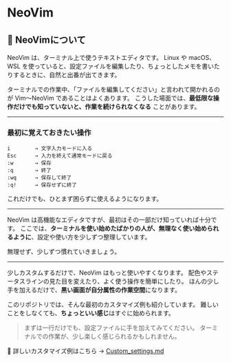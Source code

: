 # NeoVim

## 📜 NeoVimについて

NeoVim は、ターミナル上で使うテキストエディタです。
Linux や macOS、WSL を使っていると、設定ファイルを編集したり、ちょっとしたメモを書いたりするときに、自然と出番が出てきます。

ターミナルでの作業中、「ファイルを編集してください」と言われて開かれるのが Vim〜NeoVim であることはよくあります。
こうした場面では、**最低限な操作だけでも知っていないと、作業を続けられなくなる** ことがあります。

---

### 最初に覚えておきたい操作

```
i        → 文字入力モードに入る  
Esc      → 入力を終えて通常モードに戻る  
:w       → 保存  
:q       → 終了  
:wq      → 保存して終了  
:q!      → 保存せずに終了
```

これだけでも、ひとまず困らずに使えるようになります。

---

NeoVim は高機能なエディタですが、最初はその一部だけ知っていれば十分です。
ここでは、**ターミナルを使い始めたばかりの人が、無理なく使い始められるように**、設定や使い方を少しずつ整理しています。

無理せず、少しずつ慣れていきましょう。

---

少しカスタムするだけで、NeoVim はもっと使いやすくなります。
配色やステータスラインの見た目を変えたり、よく使う操作を簡単にしたり。
ほんの少し手を加えるだけで、**黒い画面が自分属性の作業空間**になります。

このリポジトリでは、そんな最初のカスタマイズ例も紹介しています。
難しいことをしなくても、**ちょっといい感じ**はすぐに始められます。

> まずは一行だけでも、設定ファイルに手を加えてみてください。
> ターミナルでの作業が、少し楽しく感じられるかもしれません。

📌 詳しいカスタマイズ例はこちら → [Custom_settings.md](./Custom_settings.md)

